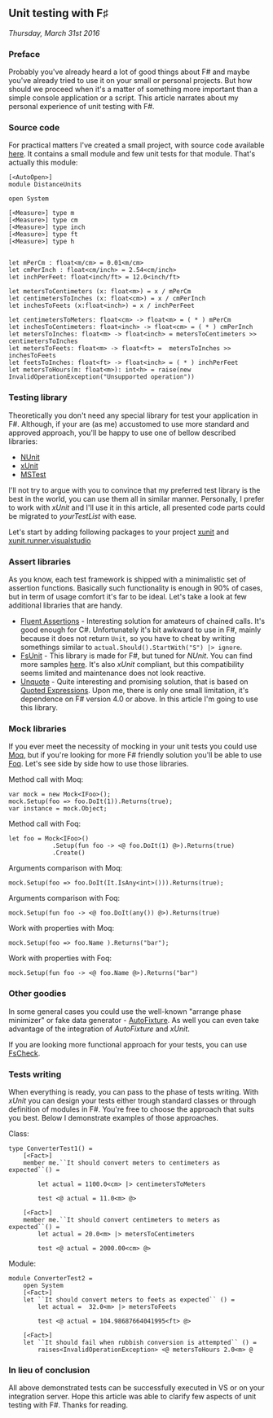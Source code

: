 ## Unit testing with F♯

_Thursday, March 31st 2016_

### Preface

Probably you've already heard a lot of good things about F# and maybe you've already tried to use it on your small or personal projects. But how should we proceed when it's a matter of something more important than a simple console application or a script. This article narrates about my personal experience of unit testing with F#.

### Source code

For practical matters I've created a small project, with source code available [here](https://github.com/vba/fsharp.tests). It contains a small module and few unit tests for that module. That's actually this module:

```
[<AutoOpen>]
module DistanceUnits

open System

[<Measure>] type m
[<Measure>] type cm
[<Measure>] type inch
[<Measure>] type ft
[<Measure>] type h


let mPerCm : float<m/cm> = 0.01<m/cm>
let cmPerInch : float<cm/inch> = 2.54<cm/inch>
let inchPerFeet: float<inch/ft> = 12.0<inch/ft>

let metersToCentimeters (x: float<m>) = x / mPerCm
let centimetersToInches (x: float<cm>) = x / cmPerInch
let inchesToFeets (x:float<inch>) = x / inchPerFeet

let centimetersToMeters: float<cm> -> float<m> = ( * ) mPerCm
let inchesToCentimeters: float<inch> -> float<cm> = ( * ) cmPerInch
let metersToInches: float<m> -> float<inch> = metersToCentimeters >> centimetersToInches
let metersToFeets: float<m> -> float<ft> =  metersToInches >> inchesToFeets
let feetsToInches: float<ft> -> float<inch> = ( * ) inchPerFeet
let metersToHours(m: float<m>): int<h> = raise(new InvalidOperationException("Unsupported operation"))
```

### Testing library

Theoretically you don't need any special library for test your application in F#. Although, if your are (as me) accustomed to use more standard and approved approach, you'll be happy to use one of bellow described libraries:

- [NUnit](link:http://www.nunit.org/)
- [xUnit](link:https://github.com/xunit/xunit)
- [MSTest](link:https://en.wikipedia.org/wiki/Visual_Studio_Unit_Testing_Framework)

I'll not try to argue with you to convince that my preferred test library is the best in the world, you can use them all in similar manner. Personally, I prefer to work with *xUnit* and I'll use it in this article, all presented code parts could be migrated to *yourTestList* with ease.

Let's start by adding following packages to your project [xunit](https://www.nuget.org/packages/xunit/2.1.0) and [xunit.runner.visualstudio](https://www.nuget.org/packages/xunit.runner.visualstudio/2.1.0)


### Assert libraries

As you know, each test framework is shipped with a minimalistic set of assertion functions. Basically such functionality is enough in 90% of cases, but in term of usage comfort it's far to be ideal. Let's take a look at few additional libraries that are handy.

- [Fluent Assertions](http://www.fluentassertions.com) - Interesting solution for amateurs of chained calls. It's good enough for C#. Unfortunately it's bit awkward to use in F#, mainly because it does not return `Unit`, so you have to cheat by writing somethings similar to `actual.Should().StartWith("S") |> ignore`.
- [FsUnit](https://github.com/dmohl/FsUnit) - This library is made for F#, but tuned for *NUnit*. You can find more samples [here](https://github.com/dmohl/FsUnit#examples). It's also *xUnit* compliant, but this compatibility seems limited and maintenance does not look reactive.
- [Unquote](https://github.com/SwensenSoftware/unquote) - Quite interesting and promising solution, that is based on [Quoted Expressions](https://msdn.microsoft.com/en-us/library/dd233212.aspx). Upon me, there is only one small limitation, it's dependence on F# version 4.0 or above. In this article I'm going to use this library.


### Mock libraries

If you ever meet the necessity of mocking in your unit tests you could use [Moq](https://github.com/Moq/moq4), but if you're looking for more F# friendly solution you'll be able to use [Foq](https://foq.codeplex.com). Let's see side by side how to use those libraries.

Method call with Moq:

```
var mock = new Mock<IFoo>();
mock.Setup(foo => foo.DoIt(1)).Returns(true);
var instance = mock.Object;
```

Method call with Foq:

```
let foo = Mock<IFoo>()
            .Setup(fun foo -> <@ foo.DoIt(1) @>).Returns(true)
            .Create()
```

Arguments comparison with Moq:

```
mock.Setup(foo => foo.DoIt(It.IsAny<int>())).Returns(true);
```

Arguments comparison with Foq:

```
mock.Setup(fun foo -> <@ foo.DoIt(any()) @>).Returns(true)
```

Work with properties with Moq:
```
mock.Setup(foo => foo.Name ).Returns("bar");
```

Work with properties with Foq:
```
mock.Setup(fun foo -> <@ foo.Name @>).Returns("bar")
```

### Other goodies

In some general cases you could use the well-known "arrange phase minimizer" or fake data generator - [AutoFixture](https://github.com/AutoFixture/AutoFixture). As well you can even take advantage of the integration of *AutoFixture* and *xUnit*.

If you are looking more functional approach for your tests, you can use [FsCheck](https://fscheck.github.io/FsCheck/).

### Tests writing

When everything is ready, you can pass to the phase of tests writing. With *xUnit* you can design your tests either trough standard classes or through definition of modules in F#. You're free to choose the approach that suits you best. Below I demonstrate examples of those approaches.

Class:

```
type ConverterTest1() =
    [<Fact>]
    member me.``It should convert meters to centimeters as expected``() =
        
        let actual = 1100.0<cm> |> centimetersToMeters

        test <@ actual = 11.0<m> @>

    [<Fact>]
    member me.``It should convert centimeters to meters as expected``() =
        let actual = 20.0<m> |> metersToCentimeters

        test <@ actual = 2000.00<cm> @>
```

Module:

```
module ConverterTest2 =
    open System
    [<Fact>]
    let ``It should convert meters to feets as expected`` () =
        let actual =  32.0<m> |> metersToFeets

        test <@ actual = 104.98687664041995<ft> @>

    [<Fact>]
    let ``It should fail when rubbish conversion is attempted`` () =
        raises<InvalidOperationException> <@ metersToHours 2.0<m> @
```

### In lieu of conclusion

All above demonstrated tests can be successfully executed in VS or on your integration server. Hope this article was able to clarify few aspects of unit testing with F#. Thanks for reading.

